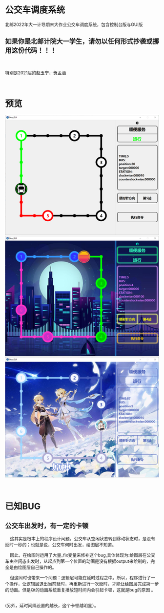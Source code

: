 # 公交车调度系统
北邮2022年大一计导期末大作业公交车调度系统，包含控制台版与GUI版

## 如果你是北邮计院大一学生，请勿以任何形式抄袭或挪用这份代码！！！ 

&emsp;

~~特别是2021届的赵玉宁，贺孟涵~~

&emsp;

# 预览

![截图](2.png)
![截图](1.png)
![截图](3.png)

&emsp;

# 已知BUG
## 公交车出发时，有一定的卡顿
&nbsp;&nbsp;&nbsp;&nbsp;这其实是根本上的程序设计问题，公交车从空闲状态转到移动状态时，是没有延时一秒的；也就是说，公交车何时出发，绘图层不知道。&emsp;

&nbsp;&nbsp;&nbsp;&nbsp;因此，在绘图时运用了大量_fix变量来修补这个bug,具体体现为:绘图层在公交车由空闲态出发时，从起点到第一个位置的动画是没有根据output来绘制的，完全是由绘图层自己操作的。&emsp;

&nbsp;&nbsp;&nbsp;&nbsp;但这同时也带来一个问题：逻辑层可能在延时过程之中。所以，程序进行了一个操作，让逻辑层退出当前延时，再重新进行一次延时，才能让绘图层完成第一步的动画。但是Qt的动画系统重复播放短时间内会引起卡顿，这就是bug的原因 。
&emsp;

(另外，延时间隔设置的越长，这个卡顿越明显）。